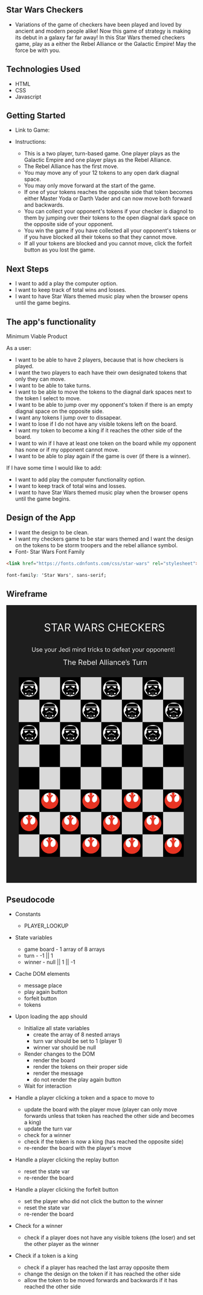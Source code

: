 ## Star Wars Checkers
- Variations of the game of checkers have been played and loved by ancient and modern people alike! Now this game of strategy is making its debut in a galaxy far far away! In this Star Wars themed checkers game, play as a either the Rebel Alliance or the Galactic Empire! May the force be with you.

## Technologies Used
- HTML
- CSS
- Javascript 

## Getting Started
- Link to Game:

- Instructions: 
    - This is a two player, turn-based game. One player plays as the Galactic Empire and one player plays as the Rebel Alliance.
    - The Rebel Alliance has the first move.
    - You may move any of your 12 tokens to any open dark diagnal space. 
    - You may only move forward at the start of the game. 
    - If one of your tokens reaches the opposite side that token becomes either Master Yoda or Darth Vader and can now move both forward and backwards.
    - You can collect your opponent's tokens if your checker is diagnol to them by jumping over their tokens to the open diagnal dark space on the opposite side of your opponent.
    - You win the game if you have collected all your opponent's tokens or if you have blocked all their tokens so that they cannot move. 
    - If all your tokens are blocked and you cannot move, click the forfeit button as you lost the game. 

## Next Steps
- I want to add a play the computer option.
- I want to keep track of total wins and losses.
- I want to have Star Wars themed music play when the browser opens until the game begins.

## The app's functionality

Minimum Viable Product

As a user:
- I want to be able to have 2 players, because that is how checkers is played.
- I want the two players to each have their own designated tokens that only they can move.
- I want to be able to take turns.
- I want to be able to move the tokens to the diagnal dark spaces next to the token I select to move.
- I want to be able to jump over my opponent's token if there is an empty diagnal space on the opposite side. 
- I want any tokens I jump over to dissapear.
- I want to lose if I do not have any visible tokens left on the board.
- I want my token to become a king if it reaches the other side of the board.
- I want to win if I have at least one token on the board while my opponent has none or if my opponent cannot move. 
- I want to be able to play again if the game is over (if there is a winner).

If I have some time I would like to add:
- I want to add play the computer functionality option.
- I want to keep track of total wins and losses.
- I want to have Star Wars themed music play when the browser opens until the game begins.


## Design of the App
- I want the design to be clean.
- I want my checkers game to be star wars themed and I want the design on the tokens to be storm troopers and the rebel alliance symbol.
- Font- Star Wars Font Family

```html 
<link href="https://fonts.cdnfonts.com/css/star-wars" rel="stylesheet">
```

```css
font-family: 'Star Wars', sans-serif;
```


## Wireframe
![Alt text](images/wireframe.png)

## Pseudocode
- Constants
    - PLAYER_LOOKUP
- State variables
    - game board - 1 array of 8 arrays
    - turn - -1 || 1
    - winner - null || 1 || -1

- Cache DOM elements
    - message place
    - play again button
    - forfeit button
    - tokens

- Upon loading the app should
    - Initialize all state variables
        - create the array of 8 nested arrays
        - turn var should be set to 1 (player 1)
        - winner var should be null
    - Render changes to the DOM
        - render the board 
        - render the tokens on their proper side
        - render the message
        - do not render the play again button
    - Wait for interaction

- Handle a player clicking a token and a space to move to
    - update the board with the player move (player can only move forwards unless that token has reached the other side and becomes a king)
    - update the turn var
    - check for a winner
    - check if the token is now a king (has reached the opposite side)
    - re-render the board with the player's move

- Handle a player clicking the replay button
    - reset the state var
    - re-render the board

- Handle a player clicking the forfeit button
    - set the player who did not click the button to the winner
    - reset the state var
    - re-render the board

- Check for a winner
    - check if a player does not have any visible tokens (the loser) and set the other player as the winner

- Check if a token is a king
    - check if a player has reached the last array opposite them
    - change the design on the token if it has reached the other side
    - allow the token to be moved forwards and backwards if it has reached the other side

